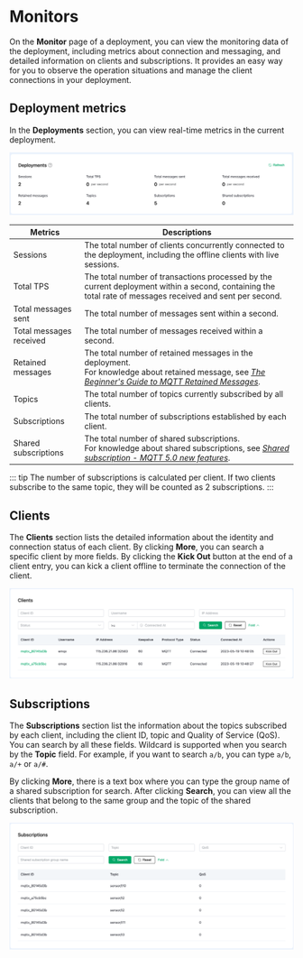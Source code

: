# Monitors

On the **Monitor** page of a deployment, you can view the monitoring data of the deployment, including metrics about connection and messaging, and detailed information on clients and subscriptions. It provides an easy way for you to observe the operation situations and manage the client connections in your deployment.

## Deployment metrics

In the **Deployments** section, you can view real-time metrics in the current deployment.

![monitor](./_assets/monitor.png)

| Metrics                 | Descriptions                                                                                                                                                                                                                 |
| ----------------------- |------------------------------------------------------------------------------------------------------------------------------------------------------------------------------------------------------------------------------|
| Sessions                | The total number of clients concurrently connected to the deployment, including the offline clients with live sessions.                                                                                                      |
| Total TPS               | The total number of transactions processed by the current deployment within a second, containing the total rate of messages received and sent per second.                                                                    |
| Total messages sent     | The total number of messages sent within a second.                                                                                                                                                                           |
| Total messages received | The total number of messages received within a second.                                                                                                                                                                       |
| Retained messages       | The total number of retained messages in the deployment. <br>For knowledge about retained message, see [_The Beginner's Guide to MQTT Retained Messages_](https://www.emqx.com/en/blog/mqtt5-features-retain-message).       |
| Topics                  | The total number of topics currently subscribed by all clients.                                                                                                                                                              |
| Subscriptions           | The total number of subscriptions established by each client.                                                                                                                                                                |
| Shared subscriptions    | The total number of shared subscriptions.<br>For knowledge about shared subscriptions, see [_Shared subscription - MQTT 5.0 new features_](https://www.emqx.com/en/blog/introduction-to-mqtt5-protocol-shared-subscription). |

::: tip
The number of subscriptions is calculated per client. If two clients subscribe to the same topic, they will be counted as 2 subscriptions.
:::

## Clients

The **Clients** section lists the detailed information about the identity and connection status of each client. By clicking **More**, you can search a specific client by more fields. By clicking the **Kick Out** button at the end of a client entry, you can kick a client offline to terminate the connection of the client.

![client](./_assets/client.png)

## Subscriptions

The **Subscriptions** section list the information about the topics subscribed by each client, including the client ID, topic and Quality of Service (QoS). You can search by all these fields. Wildcard is supported when you search by the **Topic** field. For example, if you want to search `a/b`, you can type `a/b`, `a/+` or `a/#`. 

By clicking **More**, there is a text box where you can type the group name of a shared subscription for search. After clicking **Search**, you can view all the clients that belong to the same group and the topic of the shared subscription. 

![Subscriptions](./_assets/subscription.png)
